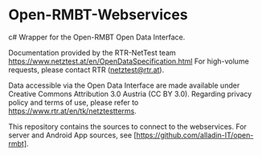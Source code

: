 Open-RMBT-Webservices
=================

c# Wrapper for the Open-RMBT Open Data Interface.

Documentation provided by the RTR-NetTest team https://www.netztest.at/en/OpenDataSpecification.html
For high-volume requests, please contact RTR (netztest@rtr.at).

Data accessible via the Open Data Interface are made available under Creative Commons Attribution 3.0 Austria (CC BY 3.0). 
Regarding privacy policy and terms of use, please refer to https://www.rtr.at/en/tk/netztestterms.

This repository contains the sources to connect to the webservices.
For server and Android App sources, see [https://github.com/alladin-IT/open-rmbt].

  [RTR-Netztest]: http://netztest.at/
  [RTR]: http://www.rtr.at/
  [Apache License, Version 2.0]: http://www.apache.org/licenses/LICENSE-2.0
  [appscape]: http://appscape.at/
  [https://github.com/alladin-IT/open-rmbt]: https://github.com/alladin-IT/open-rmbt

